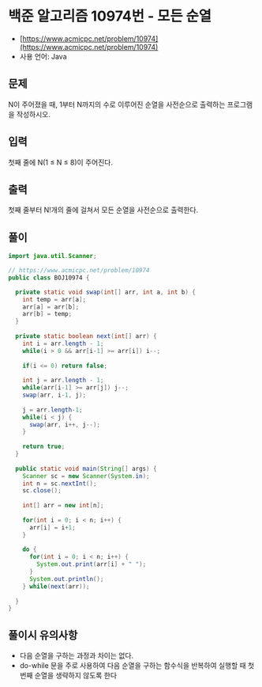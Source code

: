 # 백준 알고리즘 10974번 - 모든 순열

- [https://www.acmicpc.net/problem/10974](https://www.acmicpc.net/problem/10974)
-   사용 언어: Java

## 문제

N이 주어졌을 때, 1부터 N까지의 수로 이루어진 순열을 사전순으로 출력하는 프로그램을 작성하시오.

## 입력

첫째 줄에 N(1 ≤ N ≤ 8)이 주어진다. 

## 출력
 
첫째 줄부터 N!개의 줄에 걸쳐서 모든 순열을 사전순으로 출력한다.

## 풀이 

```java
import java.util.Scanner;

// https://www.acmicpc.net/problem/10974
public class BOJ10974 {

  private static void swap(int[] arr, int a, int b) {
    int temp = arr[a];
    arr[a] = arr[b];
    arr[b] = temp;
  }
  
  private static boolean next(int[] arr) {
    int i = arr.length - 1;
    while(i > 0 && arr[i-1] >= arr[i]) i--;
    
    if(i <= 0) return false;
    
    int j = arr.length - 1;
    while(arr[i-1] >= arr[j]) j--;
    swap(arr, i-1, j);
    
    j = arr.length-1;
    while(i < j) {
      swap(arr, i++, j--);
    }
    
    return true;
  }
  
  public static void main(String[] args) {
    Scanner sc = new Scanner(System.in);
    int n = sc.nextInt();
    sc.close();
    
    int[] arr = new int[n];
    
    for(int i = 0; i < n; i++) {
      arr[i] = i+1;
    }
    
    do {
      for(int i = 0; i < n; i++) {
        System.out.print(arr[i] + " ");
      }
      System.out.println();
    } while(next(arr));
    
  }
}
```

## 풀이시 유의사항

- 다음 순열을 구하는 과정과 차이는 없다. 
- do-while 문을 주로 사용하여 다음 순열을 구하는 함수식을 반복하여 실행할 때 첫번째 순열을 생략하지 않도록 한다